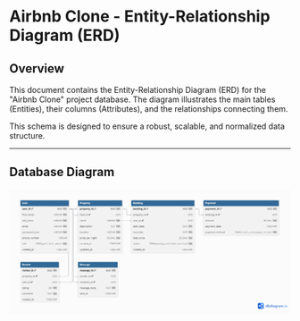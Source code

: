# Airbnb Clone - Entity-Relationship Diagram (ERD)

## Overview

This document contains the Entity-Relationship Diagram (ERD) for the "Airbnb Clone" project database. The diagram illustrates the main tables (Entities), their columns (Attributes), and the relationships connecting them.

This schema is designed to ensure a robust, scalable, and normalized data structure.

---

## Database Diagram


![airbnb_erd](https://github.com/mo-hossam-stack/alx-airbnb-database/blob/main/assets/Untitled.png)
